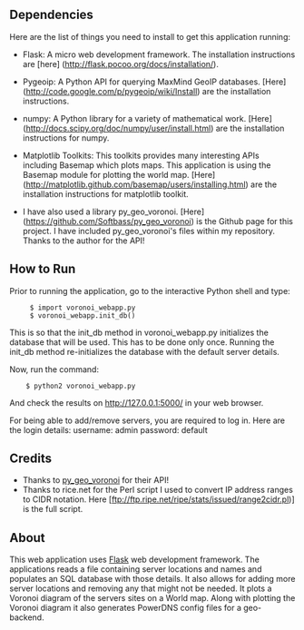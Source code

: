 ## Dependencies
Here are the list of things you need to install to get this application running:

* Flask: A micro web development framework. The installation instructions are [here] (http://flask.pocoo.org/docs/installation/).

* Pygeoip: A Python API for querying MaxMind GeoIP databases. [Here] (http://code.google.com/p/pygeoip/wiki/Install) are the installation instructions.
* numpy: A Python library for a variety of mathematical work. [Here] (http://docs.scipy.org/doc/numpy/user/install.html) are the installation instructions for numpy.
* Matplotlib Toolkits: This toolkits provides many interesting APIs including Basemap which plots maps. This application is using the Basemap module for plotting the world map. [Here] (http://matplotlib.github.com/basemap/users/installing.html) are the installation instructions for matplotlib toolkit.
* I have also used a library py_geo_voronoi. [Here] (https://github.com/Softbass/py_geo_voronoi) is the Github page for this project. I have included py_geo_voronoi's files within my repository. Thanks to the author for the API!

## How to Run
Prior to running the application, go to the interactive Python shell and type:
      	 
      	 $ import voronoi_webapp.py
      	 $ voronoi_webapp.init_db()

This is so that the init_db method in voronoi_webapp.py initializes the database that will be used. This has to be done only once. Running the init_db method re-initializes the database with the default server details. 

Now, run the command:

        $ python2 voronoi_webapp.py

And check the results on http://127.0.0.1:5000/ in your web browser.

For being able to add/remove servers, you are required to log in. Here are the login details:
        username: admin
    	password: default

## Credits
* Thanks to [py_geo_voronoi](https://github.com/Softbass/py_geo_voronoi) for their API!
* Thanks to rice.net for the Perl script I used to convert IP address ranges to CIDR notation. Here [ftp://ftp.ripe.net/ripe/stats/issued/range2cidr.pl)] is the full script.

## About
This web application uses [Flask](http://flask.pocoo.org/) web development framework. The applications reads a file containing server locations and names and populates an SQL database with those details. It also allows for adding more server locations and removing any that might not be needed. It plots a Voronoi diagram of the servers sites on a World map. Along with plotting the Voronoi diagram it also generates PowerDNS config files for a geo-backend.